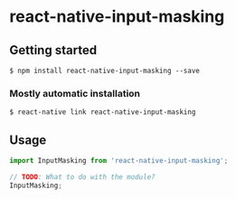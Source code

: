 # react-native-input-masking

## Getting started

`$ npm install react-native-input-masking --save`

### Mostly automatic installation

`$ react-native link react-native-input-masking`

## Usage
```javascript
import InputMasking from 'react-native-input-masking';

// TODO: What to do with the module?
InputMasking;
```
